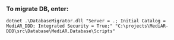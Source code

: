 ### To migrate DB, enter:
```
dotnet .\DatabaseMigrator.dll "Server = .; Initial Catalog = MediAR_DDD; Integrated Security = True;" "C:\projects\MediAR-DDD\src\Database\MediAR.Database\Scripts"
```